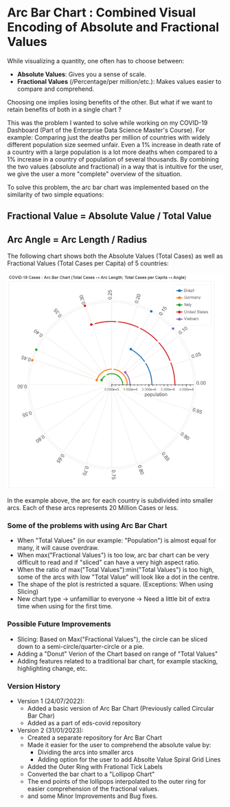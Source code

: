 
# Arc Bar Chart : Combined Visual Encoding of Absolute and Fractional Values

While visualizing a quantity, one often has to choose between:

- **Absolute Values**: Gives you a sense of scale.
- **Fractional Values** (/Percentage/per million/etc.): Makes values easier to compare and comprehend.

Choosing one implies losing benefits of the other. But what if we want to retain benefits of both in a single chart ?

This was the problem I wanted to solve while working on my COVID-19 Dashboard (Part of the Enterprise Data Science Master's Course). For example: Comparing just the deaths per million of countries with widely different population size seemed unfair. Even a 1% increase in death rate of a country with a large population is a lot more deaths when compared to a 1% increase in a country of population of several thousands. By combining the two values (absolute and fractional) in a way that is intuitive for the user, we give the user a more "complete" overview of the situation.

To solve this problem, the arc bar chart was implemented based on the similarity of two simple equations:

## Fractional Value = Absolute Value / Total Value

## Arc Angle = Arc Length / Radius

The following chart shows both the Absolute Values (Total Cases) as well as Fractional Values (Total Cases per Capita) of 5 countries:

![Alt](vis_arc_bar_chart.png "Arc Bar Chart Example")

In the example above, the arc for each country is subdivided into smaller arcs. Each of these arcs represents 20 Million Cases or less.

### Some of the problems with using Arc Bar Chart

- When "Total Values" (in our example: "Population") is almost equal for many, it will cause overdraw.
- When max("Fractional Values") is too low, arc bar chart can be very difficult to read and if "sliced" can have a very high aspect ratio.
- When the ratio of max("Total Values"):min("Total Values") is too high, some of the arcs with low "Total Value" will look like a dot in the centre.
- The shape of the plot is restricted a square. (Exceptions: When using Slicing)
- New chart type -> unfamilliar to everyone -> Need a little bit of extra time when using for the first time.

### Possible Future Improvements

- Slicing: Based on Max("Fractional Values"), the circle can be sliced down to a semi-circle/quarter-circle or a pie.
- Adding a "Donut" Verion of the Chart based on range of "Total Values"
- Adding features related to a traditional bar chart, for example stacking, highlighting change, etc.

### Version History

- Version 1 (24/07/2022):
  - Added a basic version of Arc Bar Chart (Previously called Circular Bar Char)
  - Added as a part of eds-covid repository
- Version 2 (31/01/2023):
  - Created a separate repository for Arc Bar Chart
  - Made it easier for the user to comprehend the absolute value by:
    - Dividing the arcs into smaller arcs
    - Adding option for the user to add Absolte Value Spiral Grid Lines
  - Added the Outer Ring with Frational Tick Labels
  - Converted the bar chart to a "Lollipop Chart"
  - The end points of the lollipops interpolated to the outer ring for easier comprehension of the fractional values.
  - and some Minor Improvements and Bug fixes.

